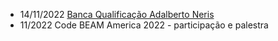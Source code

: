 - 14/11/2022 [Banca Qualificação Adalberto Neris](https://mail.google.com/mail/u/0/?tab=rm&ogbl#search/adalberto/FMfcgzGqRGbwZWxFwzDZKFBmQbGvBxnF)
- 11/2022 Code BEAM America 2022 - participação e palestra
